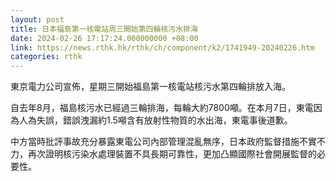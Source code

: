 ```yaml
---
layout: post
title: 日本福島第一核電站周三開始第四輪核污水排海
date: 2024-02-26 17:17:24.000000000 +08:00
link: https://news.rthk.hk/rthk/ch/component/k2/1741949-20240226.htm
categories: rthk
---
```


東京電力公司宣佈，星期三開始福島第一核電站核污水第四輪排放入海。

自去年8月，福島核污水已經過三輪排海，每輪大約7800噸。在本月7日，東電因為人為失誤，錯誤洩漏約1.5噸含有放射性物質的水出海，東電事後道歉。

中方當時批評事故充分暴露東電公司內部管理混亂無序，日本政府監督措施不實不力，再次證明核污染水處理裝置不具長期可靠性，更加凸顯國際社會開展監督的必要性。
